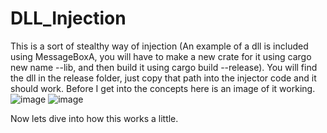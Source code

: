 # DLL_Injection
This is a sort of stealthy way of injection (An example of a dll is included using MessageBoxA, you will have to make a new crate for it using cargo new name --lib, and then build it using
cargo build --release). You will find the dll in the release folder, just copy that path into the injector code and it should work. Before I get into the concepts here is an image of it working.
![image](https://github.com/user-attachments/assets/c689d965-5de2-498e-8a09-03db953e265f)
![image](https://github.com/user-attachments/assets/5d5a7536-afd2-4cc1-b2ce-b8083cf2491e)

Now lets dive into how this works a little.



